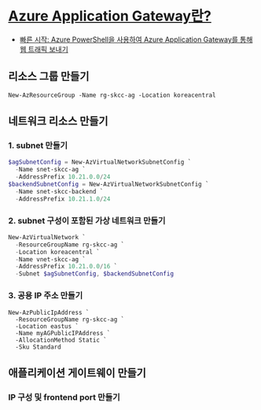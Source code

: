 # [Azure Application Gateway란?](https://docs.microsoft.com/ko-kr/azure/application-gateway/overview)
- [빠른 시작: Azure PowerShell을 사용하여 Azure Application Gateway를 통해 웹 트래픽 보내기](https://docs.microsoft.com/ko-kr/azure/application-gateway/quick-create-powershell)

## 리소스 그룹 만들기
```
New-AzResourceGroup -Name rg-skcc-ag -Location koreacentral
```

## 네트워크 리소스 만들기

### 1. subnet 만들기
```powershell
$agSubnetConfig = New-AzVirtualNetworkSubnetConfig `
  -Name snet-skcc-ag `
  -AddressPrefix 10.21.0.0/24
$backendSubnetConfig = New-AzVirtualNetworkSubnetConfig `
  -Name snet-skcc-backend `
  -AddressPrefix 10.21.1.0/24
```

### 2. subnet 구성이 포함된 가상 네트워크 만들기
```powershell
New-AzVirtualNetwork `
  -ResourceGroupName rg-skcc-ag `
  -Location koreacentral `
  -Name vnet-skcc-ag `
  -AddressPrefix 10.21.0.0/16 `
  -Subnet $agSubnetConfig, $backendSubnetConfig
```

### 3. 공용 IP 주소 만들기
```
New-AzPublicIpAddress `
  -ResourceGroupName rg-skcc-ag `
  -Location eastus `
  -Name myAGPublicIPAddress `
  -AllocationMethod Static `
  -Sku Standard
```

## 애플리케이션 게이트웨이 만들기
### IP 구성 및 frontend port 만들기
###